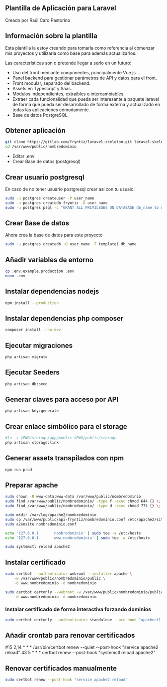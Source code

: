 ## Plantilla de Aplicación para Laravel

Creado por Raúl Caro Pastorino

## Información sobre la plantilla

Esta plantilla la estoy creando para tomarla como referencia al comenzar mis
proyectos y utilizarla como base para además actualizarlos.

Las características son o pretende llegar a serlo en un futuro:

- Uso del front mediante componentes, principalmente Vue.js
- Panel backend para gestionar parámetros de API y datos para el front.
- Front modular, separado del backend.
- Assets en Typescript y Saas.
- Módulos independientes, extraibles o intercambiables.
- Extraer cada funcionalidad que pueda ser interesante a paquete laravel de
  forma que pueda ser desarrollado de forma externa y actualizado en todas
  las aplicaciones cómodamente.
- Base de datos PostgreSQL.

## Obtener aplicación

```bash
git clone https://gitlab.com/fryntiz/laravel-skeleton.git laravel-skeleton
cd /var/www/public/nombredominio
```

- Editar .env
- Crear Base de datos (postgresql)

## Crear usuario postgresql

En caso de no tener usuario postgresql crear así con tu usuaio:

```bash
sudo -u postgres createuser -P user_name
sudo -u postgres createdb fryntiz -O user_name
sudo -u postgres psql -c "GRANT ALL PRIVILEGES ON DATABASE db_name to user_name"
```

## Crear Base de datos

Ahora crea la base de datos para este proyecto

```bash
sudo -u postgres createdb -O user_name -T template1 db_name
```

## Añadir variables de entorno

```bash
cp .env.example.production .env
nano .env
```

## Instalar dependencias nodejs

```bash
npm install --production
```

## Instalar dependencias php composer

```bash
composer install --no-dev
```

## Ejecutar migraciones

```bash
php artisan migrate
```

## Ejecutar Seeders

```bash
php artisan db:seed
```

## Generar claves para acceso por API

```bash
php artisan key:generate
```

## Crear enlace simbólico para el storage

```bash
#ln -s $PWD/storage/app/public $PWD/public/storage
php artisan storage:link
```

## Generar assets transpilados con npm

```bash
npm run prod
```

## Preparar apache

```bash
sudo chown -R www-data:www-data /var/www/public/nombredominio
sudo find /var/www/public/nombredominio/ -type f -exec chmod 644 {} \;
sudo find /var/www/public/nombredominio/ -type d -exec chmod 775 {} \;

sudo mkdir /var/log/apache2/nombredominio
sudo cp /var/www/public/api-fryntiz/nombredominio.conf /etc/apache2/sites-available/
sudo a2ensite nombredominio.conf

echo '127.0.0.1       nombredominio' | sudo tee -a /etc/hosts
echo '127.0.0.1       www.nombredominio' | sudo tee -a /etc/hosts

sudo systemctl reload apache2
```

## Instalar certificado

```bash
sudo certbot --authenticator webroot --installer apache \
    -w /var/www/public/nombredominio/public \
    -d www.nombredominio -d nombredominio

sudo certbot certonly --webroot -w /var/www/public/nombredominio/public \
    -d www.nombredominio -d nombredominio
```

### Instalar certificado de forma interactiva forzando dominios

```bash
sudo certbot certonly --authenticator standalone --pre-hook "apachectl -k stop" --post-hook "apachectl -k start"
```

## Añadir crontab para renovar certificados

#15 2,14 * * * /usr/bin/certbot renew --quiet --post-hook "service apache2 reload"
43 5 * * * certbot renew --post-hook "systemctl reload apache2"

## Renovar certificados manualmente

```bash
sudo certbot renew --post-hook "service apache2 reload"
```
